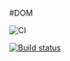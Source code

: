 #DOM

![CI](https://github.com/natalia-smyslova/DOM2.0/actions/workflows/web.yml/badge.svg)

[![Build status](https://ci.appveyor.com/api/projects/status/r6togvje7md6qqkb/branch/main?svg=true)](https://ci.appveyor.com/project/natalia-smyslova/DOM2.0/branch/main)
